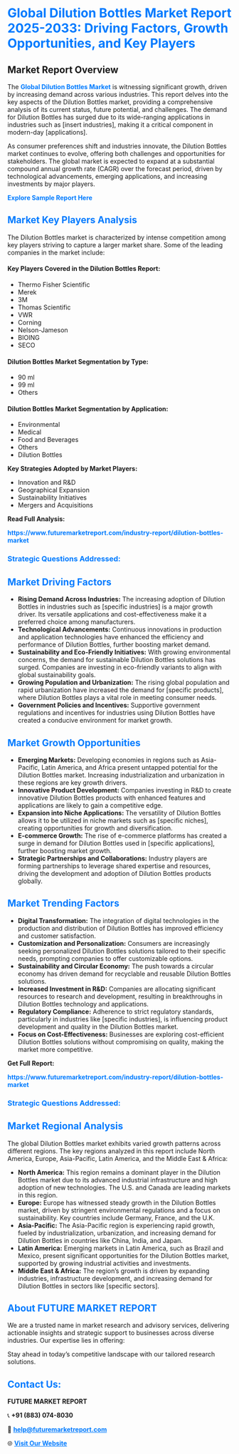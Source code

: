 <h1 style="color: #007BFF;">Global Dilution Bottles Market Report 2025-2033: Driving Factors, Growth Opportunities, and Key Players</h1>

<section id="overview">
<h2>Market Report Overview</h2>
<p>The <a href="https://www.futuremarketreport.com/industry-report/dilution-bottles-market" style="color: #007BFF; text-decoration: none;"><strong>Global Dilution Bottles Market</strong></a> is witnessing significant growth, driven by increasing demand across various industries. This report delves into the key aspects of the Dilution Bottles market, providing a comprehensive analysis of its current status, future potential, and challenges. The demand for Dilution Bottles has surged due to its wide-ranging applications in industries such as [insert industries], making it a critical component in modern-day [applications].</p>
<p>As consumer preferences shift and industries innovate, the Dilution Bottles market continues to evolve, offering both challenges and opportunities for stakeholders. The global market is expected to expand at a substantial compound annual growth rate (CAGR) over the forecast period, driven by technological advancements, emerging applications, and increasing investments by major players.</p>
</section>

<section id="overview">
<p><a href="https://www.futuremarketreport.com/request-sample/reportId=123778" style="color: #007BFF; text-decoration: none;"><strong>Explore Sample Report Here</strong></a></p>
</section>

<section id="key-players">
<h2 style="color: #007BFF;">Market Key Players Analysis</h2>
<p>The Dilution Bottles market is characterized by intense competition among key players striving to capture a larger market share. Some of the leading companies in the market include:</p>
<h4>Key Players Covered in the Dilution Bottles Report:</h4>
<ul><li>Thermo Fisher Scientific</li><li>Merek</li><li>3M</li><li>Thomas Scientific</li><li>VWR</li><li>Corning</li><li>Nelson-Jameson</li><li>BIOING</li><li>SECO</li></ul>
<h4>Dilution Bottles Market Segmentation by Type:</h4>
<ul><li>90 ml</li><li>99 ml</li><li>Others</li></ul>

<h4>Dilution Bottles Market Segmentation by Application:</h4>
<ul><li>Environmental</li><li>Medical</li><li>Food and Beverages</li><li>Others</li><li>Dilution Bottles</li></ul>
<p><strong>Key Strategies Adopted by Market Players:</strong></p>
<ul>
<li>Innovation and R&D</li>
<li>Geographical Expansion</li>
<li>Sustainability Initiatives</li>
<li>Mergers and Acquisitions</li>
</ul>
</section>

<section>
<p><strong>Read Full Analysis: </strong></p><a href="https://www.futuremarketreport.com/industry-report/dilution-bottles-market" style="color: #007BFF; text-decoration: none;"><strong>https://www.futuremarketreport.com/industry-report/dilution-bottles-market</strong></a>
<h3 style="color: #007BFF;">Strategic Questions Addressed:</h3>
</section>

<section id="driving-factors">
<h2 style="color: #007BFF;">Market Driving Factors</h2>
<ul>
<li><strong>Rising Demand Across Industries:</strong> The increasing adoption of Dilution Bottles in industries such as [specific industries] is a major growth driver. Its versatile applications and cost-effectiveness make it a preferred choice among manufacturers.</li>
<li><strong>Technological Advancements:</strong> Continuous innovations in production and application technologies have enhanced the efficiency and performance of Dilution Bottles, further boosting market demand.</li>
<li><strong>Sustainability and Eco-Friendly Initiatives:</strong> With growing environmental concerns, the demand for sustainable Dilution Bottles solutions has surged. Companies are investing in eco-friendly variants to align with global sustainability goals.</li>
<li><strong>Growing Population and Urbanization:</strong> The rising global population and rapid urbanization have increased the demand for [specific products], where Dilution Bottles plays a vital role in meeting consumer needs.</li>
<li><strong>Government Policies and Incentives:</strong> Supportive government regulations and incentives for industries using Dilution Bottles have created a conducive environment for market growth.</li>
</ul>
</section>

<section id="growth-opportunities">
<h2 style="color: #007BFF;">Market Growth Opportunities</h2>
<ul>
<li><strong>Emerging Markets:</strong> Developing economies in regions such as Asia-Pacific, Latin America, and Africa present untapped potential for the Dilution Bottles market. Increasing industrialization and urbanization in these regions are key growth drivers.</li>
<li><strong>Innovative Product Development:</strong> Companies investing in R&D to create innovative Dilution Bottles products with enhanced features and applications are likely to gain a competitive edge.</li>
<li><strong>Expansion into Niche Applications:</strong> The versatility of Dilution Bottles allows it to be utilized in niche markets such as [specific niches], creating opportunities for growth and diversification.</li>
<li><strong>E-commerce Growth:</strong> The rise of e-commerce platforms has created a surge in demand for Dilution Bottles used in [specific applications], further boosting market growth.</li>
<li><strong>Strategic Partnerships and Collaborations:</strong> Industry players are forming partnerships to leverage shared expertise and resources, driving the development and adoption of Dilution Bottles products globally.</li>
</ul>
</section>

<section id="trending-factors">
<h2 style="color: #007BFF;">Market Trending Factors</h2>
<ul>
<li><strong>Digital Transformation:</strong> The integration of digital technologies in the production and distribution of Dilution Bottles has improved efficiency and customer satisfaction.</li>
<li><strong>Customization and Personalization:</strong> Consumers are increasingly seeking personalized Dilution Bottles solutions tailored to their specific needs, prompting companies to offer customizable options.</li>
<li><strong>Sustainability and Circular Economy:</strong> The push towards a circular economy has driven demand for recyclable and reusable Dilution Bottles solutions.</li>
<li><strong>Increased Investment in R&D:</strong> Companies are allocating significant resources to research and development, resulting in breakthroughs in Dilution Bottles technology and applications.</li>
<li><strong>Regulatory Compliance:</strong> Adherence to strict regulatory standards, particularly in industries like [specific industries], is influencing product development and quality in the Dilution Bottles market.</li>
<li><strong>Focus on Cost-Effectiveness:</strong> Businesses are exploring cost-efficient Dilution Bottles solutions without compromising on quality, making the market more competitive.</li>
</ul>
</section>

<section>
<p><strong>Get Full Report: </strong></p><a href="https://www.futuremarketreport.com/industry-report/dilution-bottles-market" style="color: #007BFF; text-decoration: none;"><strong>https://www.futuremarketreport.com/industry-report/dilution-bottles-market</strong></a>
<h3 style="color: #007BFF;">Strategic Questions Addressed:</h3>
</section>


<section id="regional-analysis">
<h2 style="color: #007BFF;">Market Regional Analysis</h2>
<p>The global Dilution Bottles market exhibits varied growth patterns across different regions. The key regions analyzed in this report include North America, Europe, Asia-Pacific, Latin America, and the Middle East & Africa:</p>
<ul>
<li><strong>North America:</strong> This region remains a dominant player in the Dilution Bottles market due to its advanced industrial infrastructure and high adoption of new technologies. The U.S. and Canada are leading markets in this region.</li>
<li><strong>Europe:</strong> Europe has witnessed steady growth in the Dilution Bottles market, driven by stringent environmental regulations and a focus on sustainability. Key countries include Germany, France, and the U.K.</li>
<li><strong>Asia-Pacific:</strong> The Asia-Pacific region is experiencing rapid growth, fueled by industrialization, urbanization, and increasing demand for Dilution Bottles in countries like China, India, and Japan.</li>
<li><strong>Latin America:</strong> Emerging markets in Latin America, such as Brazil and Mexico, present significant opportunities for the Dilution Bottles market, supported by growing industrial activities and investments.</li>
<li><strong>Middle East & Africa:</strong> The region’s growth is driven by expanding industries, infrastructure development, and increasing demand for Dilution Bottles in sectors like [specific sectors].</li>
</ul>
</section>

<footer>
<h2 style="color: #007BFF;">About FUTURE MARKET REPORT</h2>
<p>We are a trusted name in market research and advisory services, delivering actionable insights and strategic support to businesses across diverse industries. Our expertise lies in offering:</p>

<p>Stay ahead in today’s competitive landscape with our tailored research solutions.</p>

<h2 style="color: #007BFF;">Contact Us:</h2>
<p><strong>FUTURE MARKET REPORT</strong></p>
<p>📞 <strong>+91 (883) 074-8030</strong></p>
<p>📧 <strong><a href="mailto:help@futuremarketreport.com" style="color: #007BFF;">help@futuremarketreport.com</a></strong></p>
<p>🌐 <strong><a href="https://www.futuremarketreport.com/" style="color: #007BFF;">Visit Our Website</a></strong></p>
</footer>